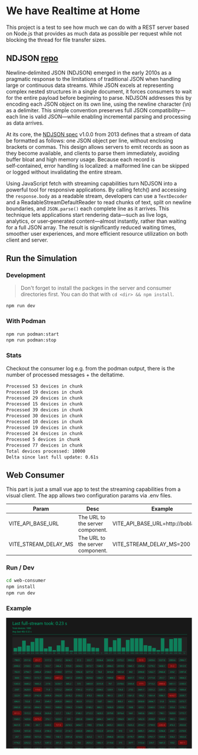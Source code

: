 # We have Realtime at Home

This project is a test to see how much we can do with a REST server based on Node.js that provides as much data as possible per request while not blocking the thread for file transfer sizes.

## NDJSON [repo](https://github.com/ndjson)

Newline‑delimited JSON (NDJSON) emerged in the early 2010s as a pragmatic response to the limitations of traditional JSON when handling large or continuous data streams. While JSON excels at representing complex nested structures in a single document, it forces consumers to wait for the entire payload before beginning to parse. NDJSON addresses this by encoding each JSON object on its own line, using the newline character (\n) as a delimiter. This simple convention preserves full JSON compatibility—each line is valid JSON—while enabling incremental parsing and processing as data arrives.

At its core, the [NDJSON spec](https://github.com/ndjson/ndjson-spec) v1.0.0 from 2013 defines that a stream of data be formatted as follows: one JSON object per line, without enclosing brackets or commas. This design allows servers to emit records as soon as they become available, and clients to parse them immediately, avoiding buffer bloat and high memory usage. Because each record is self‑contained, error handling is localized: a malformed line can be skipped or logged without invalidating the entire stream.

Using JavaScript fetch with streaming capabilities turn NDJSON into a powerful tool for responsive applications. By calling fetch() and accessing the `response.body` as a readable stream, developers can use a `TextDecoder` and a ReadableStreamDefaultReader to read chunks of text, split on newline boundaries, and `JSON.parse()` each complete line as it arrives. This technique lets applications start rendering data—such as live logs, analytics, or user‑generated content—almost instantly, rather than waiting for a full JSON array. The result is significantly reduced waiting times, smoother user experiences, and more efficient resource utilization on both client and server.

## Run the Simulation

### Development

> Don't forget to install the packges in the server and consumer directories first. You can do that with `cd <dir> && npm install`.

```bash
npm run dev
```

### With Podman

```bash
npm run podman:start
npm run podman:stop
```

### Stats

Checkout the consumer log e.g. from the podman output, there is the number of processed messages + the deltatime.

```log
Processed 53 devices in chunk
Processed 19 devices in chunk
Processed 29 devices in chunk
Processed 15 devices in chunk
Processed 39 devices in chunk
Processed 30 devices in chunk
Processed 10 devices in chunk
Processed 19 devices in chunk
Processed 24 devices in chunk
Processed 5 devices in chunk
Processed 77 devices in chunk
Total devices processed: 10000
Delta since last full update: 0.61s
```

## Web Consumer

This part is just a small vue app to test the streaming capabilities from a visual client. The app allows two configuration params via .env files.

| Param | Desc | Example |
|-------|------|---------|
| VITE_API_BASE_URL| The URL to the server component. | VITE_API_BASE_URL=http://boblab:5000 |
| VITE_STREAM_DELAY_MS | The URL to the server component. | VITE_STREAM_DELAY_MS=200 |

### Run / Dev
```bash
cd web-consumer
npm install
npm run dev
```

### Example

![Web Consumer Example](./docs/web-consumer.png)
